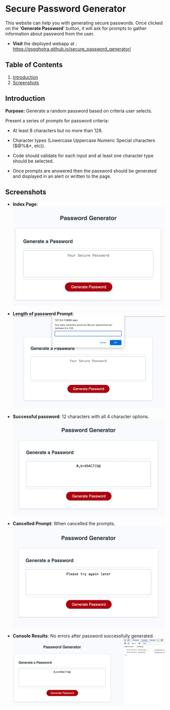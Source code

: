 # Secure Password Generator
This website can help you with generating secure passwords. Once clicked on the '**Generate Password**' button, it will ask for prompts to gather information about password from the user.

- **Visit** the deployed webapp at : https://gsgghotra.github.io/secure_password_generator/


## Table of Contents

1. [Introduction](#introduction)
2. [Screenshots](#screenshots)

## Introduction
    
**Purpose:** Generate a random password based on criteria user selects.

Present a series of prompts for password criteria:

- At least 8 characters but no more than 128.

- Character types (Lowercase Uppercase Numeric Special characters ($@%&*, etc)).

- Code should validate for each input and at least one character type should be selected.

- Once prompts are answered then the password should be generated and displayed in an alert or written to the page.




## Screenshots
- **Index Page**:
![Screenshot of the Index page](assets/images/screenshots/ScreenshotIndex.png)

- **Length of password Prompt**:
![Screenshot of Index page](assets/images/screenshots/ScreenshotPasswordPrompt.png)

- **Successful password**: 12 characters with all 4 character options.
![Screenshot of sucessful password](assets/images/screenshots/ScreenshotSuccess.png)

- **Cancelled Prompt**: When cancelled the prompts.
![Screenshot of Cancelled Prompt](assets/images/screenshots/ScreenshotCancelled.png)

- **Console Results**: No errors after password successfully generated.
![Screenshot of console results](assets/images/screenshots/ScreenshotConsole.png)
